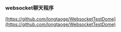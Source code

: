 
### websocket聊天程序 ###
[https://github.com/longtaoge/WebsocketTestDome](https://github.com/longtaoge/WebsocketTestDome)